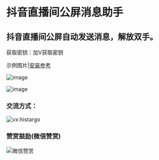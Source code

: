 # 抖音直播间公屏消息助手

## 抖音直播间公屏自动发送消息，解放双手。

获取密钥：加V获取密钥

示例图片|[安装参考](https://www.bilibili.com/video/BV1514y1U7Uw/?vd_source=07bc57c14ff07a0d104533f8de5fb6d3)

![image](https://github.com/niemingxing/douyinzhibo/assets/7400829/4b0b5553-d945-41ba-90a6-315460b770cc)

![image](https://github.com/niemingxing/douyinzhibo/assets/7400829/4175ae1f-1643-4a94-8eaa-1ea498287a62)

### 交流方式：

![vx:histargo](https://i.ibb.co/hMbTs1G/a3779b33-bfe2-4ff9-a592-f0ec090a3055-1-2.jpg)

### 赞赏鼓励(微信赞赏)

![微信赞赏](https://github.com/niemingxing/search-recommendations/assets/7400829/ddd8b306-9cd4-448c-9700-4eea9ce630fb)
